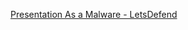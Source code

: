 [Presentation As a Malware - LetsDefend](https://app.letsdefend.io/challenge/Presentation-As-a-Malware)

